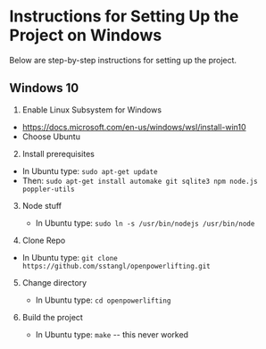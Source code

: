 # Instructions for Setting Up the Project on Windows

Below are step-by-step instructions for setting up the project.

## Windows 10
1. Enable Linux Subsystem for Windows

  - https://docs.microsoft.com/en-us/windows/wsl/install-win10
  - Choose Ubuntu

2. Install prerequisites

  - In Ubuntu type: `sudo apt-get update`
  - Then: `sudo apt-get install automake git sqlite3 npm node.js poppler-utils`

3. Node stuff

   - In Ubuntu type: `sudo ln -s /usr/bin/nodejs /usr/bin/node`

4. Clone Repo

  - In Ubuntu type: `git clone https://github.com/sstangl/openpowerlifting.git`

5. Change directory

   - In Ubuntu type: `cd openpowerlifting`

6. Build the project

   - In Ubuntu type: `make` -- this never worked
